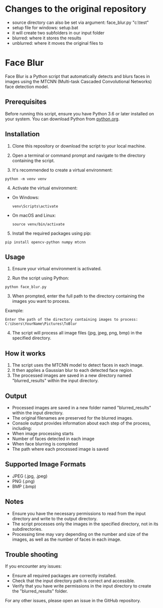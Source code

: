 # Changes to the original repository

- source directory can also be set via argument: face_blur.py "c:\test"
- setup file for windows: setup.bat
- it will create two subfolders in our input folder
 - blurred: where it stores the results
 - unblurred: where it moves the original files to

# Face Blur

Face Blur is a Python script that automatically detects and blurs faces in images using the MTCNN (Multi-task Cascaded Convolutional Networks) face detection model.

## Prerequisites

Before running this script, ensure you have Python 3.6 or later installed on your system. You can download Python from [python.org](https://www.python.org/downloads/).

## Installation

1. Clone this repository or download the script to your local machine.

2. Open a terminal or command prompt and navigate to the directory containing the script.

3. It's recommended to create a virtual environment:
```
python -m venv venv
```
4. Activate the virtual environment:
- On Windows:
  ```
  venv\Scripts\activate
  ```
- On macOS and Linux:
  ```
  source venv/bin/activate
  ```

5. Install the required packages using pip:
```
pip install opencv-python numpy mtcnn
```

## Usage

1. Ensure your virtual environment is activated.

2. Run the script using Python:
```
python face_blur.py
```
3. When prompted, enter the full path to the directory containing the images you want to process.

Example:
```
Enter the path of the directory containing images to process: C:\Users\YourName\Pictures\ToBlur
```

4. The script will process all image files (jpg, jpeg, png, bmp) in the specified directory.

## How it works

1. The script uses the MTCNN model to detect faces in each image.
2. It then applies a Gaussian blur to each detected face region.
3. The processed images are saved in a new directory named "blurred_results" within the input directory.

## Output

- Processed images are saved in a new folder named "blurred_results" within the input directory.
- The original filenames are preserved for the blurred images.
- Console output provides information about each step of the process, including:
- When image processing starts
- Number of faces detected in each image
- When face blurring is completed
- The path where each processed image is saved

## Supported Image Formats

- JPEG (.jpg, .jpeg)
- PNG (.png)
- BMP (.bmp)

## Notes

- Ensure you have the necessary permissions to read from the input directory and write to the output directory.
- The script processes only the images in the specified directory, not in its subdirectories.
- Processing time may vary depending on the number and size of the images, as well as the number of faces in each image.

## Trouble shooting

If you encounter any issues:
- Ensure all required packages are correctly installed.
- Check that the input directory path is correct and accessible.
- Verify that you have write permissions in the input directory to create the "blurred_results" folder.

For any other issues, please open an issue in the GitHub repository.